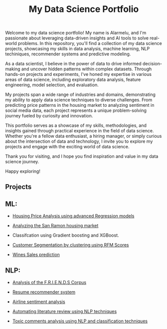 <h1 align="center"> My Data Science Portfolio </h1> <br>

Welcome to my data science portfolio! My name is Alarmelu, and I'm passionate about leveraging data-driven insights and AI tools to solve real-world problems. 
In this repository, you'll find a collection of my data science projects, showcasing my skills in data analysis, machine learning, NLP techiniques, recommender systems and predictive modeling.

As a data scientist, I believe in the power of data to drive informed decision-making and uncover hidden patterns within complex datasets. Through hands-on projects and experiments, I've honed my expertise in various areas of data science, including exploratory data analysis, feature engineering, model selection, and evaluation.

My projects span a wide range of industries and domains, demonstrating my ability to apply data science techniques to diverse challenges. From predicting price patterns in the housing market to  analyzing sentiment in social media data, each project represents a unique problem-solving journey fueled by curiosity and innovation.

This portfolio serves as a showcase of my skills, methodologies, and insights gained through practical experience in the field of data science. Whether you're a fellow data enthusiast, a hiring manager, or simply curious about the intersection of data and technology, I invite you to explore my projects and engage with the exciting world of data science.

Thank you for visiting, and I hope you find inspiration and value in my data science journey.

Happy exploring!

## Projects

## ML:
  
  - [Housing Price Analysis using advanced Regression models](https://github.com/a-pmani/DataSciencePortfolio/blob/main/AdvancedRegression/HousingPriceAnalysis_EDA.ipynb)
    
- [Analyzing the San Ramon housing market](https://github.com/a-pmani/DataSciencePortfolio/blob/main/SanRamonHousingMarket/BAN612_SRHousingMarketAnalysis_AlarmeluPM_TJ6723.ipynb)

- Classifcation using Gradient boosting and XGBoost.

- [Customer Segmentation by clustering using RFM Scores](https://github.com/a-pmani/DataSciencePortfolio/blob/main/CustomerSegmentation/CustomerSegmentation_UKRetail%20.ipynb)

- [Wines Sales prediction](https://github.com/apmani/DataSciencePortfolio/blob/main/WineSalesPrediction/Dataexploration_VisualAnalysis_PCA.ipynb)
    
## NLP:
 
- [Analysis of the F.R.I.E.N.D.S Corpus](https://github.com/a-pmani/DataSciencePortfolio/blob/main/FRIENDSCorpus/description.txt)
  
- [Resume recommender system](https://github.com/a-pmani/DataSciencePortfolio/blob/main/ResumeRecommenderSystem/description.txt)
    
- [Airline sentiment analysis](https://github.com/a-pmani/DataSciencePortfolio/blob/main/TwitterAirlineSentimentAnalysis/AirlineSentiment_Analysis.ipynb)
    
- [Automating literature review using NLP techniques](https://github.com/a-pmani/DataSciencePortfolio/blob/main/LiteratureReviewRecSys/description.txt)

- [Toxic comments analysis using NLP and classification techniques](https://github.com/a-pmani/DataSciencePortfolio/blob/main/ToxicCommentsClassification/Toxiccomment_classification_NLP_ML.ipynb)
